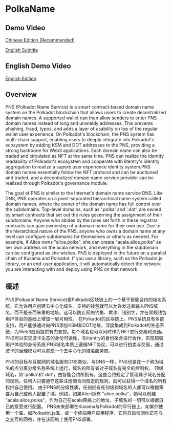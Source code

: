 # PolkaName

## Demo Video

[Chinese Edition (Recommended)](https://dominic.pek3b.qingstor.com/07-PolkaName-demo-cn.mp4)

[English Subtitle](https://dominic.pek3b.qingstor.com/EN_PolkaName.srt)


## English Demo Video

[English Edition](https://dominic.pek3b.qingstor.com/07-PolkaName-demo-en.mp4)


## Overview 

PNS (Polkadot Name Service) is a smart contract-based domain name system on the Polkadot blockchain that allows users to create decentralized domain names. A supported wallet can then allow senders to enter PNS domain names instead of long and unwieldy addresses. This prevents phishing, fraud, typos, and adds a layer of usability on top of the regular wallet user experience. On Polkadot's blockchain, the PNS system has multi-chain support, enabling users to deeply integrate into Polkadot's ecosystem by adding KSM and DOT addresses to the PNS, providing a strong backbone for Web3 applications. Each domain name can also be traded and circulated as NFT at the same time. PNS can realize the identity readability of Polkadot's ecosystem and cooperate with litentry's identity aggregation to realize a superb user experience identity system.PNS domain names essentially follow the NFT protocol and can be auctioned and traded, and a decentralized domain name service provider can be realized through Polkadot's governance module. 

The goal of PNS is similar to the Internet's domain name service DNS. Like DNS, PNS operates on a point-separated hierarchical name system called domain names, where the owner of the domain name has full control over the subdomains. Top-level domains, such as '.polka' and '.dot', are owned by smart contracts that set out the rules governing the assignment of their subdomains. Anyone who abides by the rules set forth in these registrar contracts can gain ownership of a domain name for their own use. Due to the hierarchical nature of the PNS, anyone who owns a domain name at any level can configure subdomains for themselves or others as needed. For example, if Alice owns "alice.polka", she can create "acala.alice.polka" as her own address on the acala network, and everything in the subdomain can be configured as she wishes. PNS is deployed in the future on a parallel chain of Kusama and Polkadot. If you use a library, such as the Polkadot.js library, or an end-user application, it will automatically detect the network you are interacting with and deploy using PNS on that network. 

## 概述 

PNS(Polkadot Name Service)是Polkadot区块链上的一个基于智能合约的域名系统，它允许用户创建去中心化域名。支持的钱包就可以允许发送者输入PNS域名，而不是长而笨重的地址。这可以防止网络钓鱼、欺诈、错别字，并在常规钱包用户体验的基础上增加一层可用性。 在Polkadot的区块链上，PNS系统具有多链支持，用户能够通过向PNS添加KSM和DOT地址，深度集成到Polkadot的生态系统，为Web3应用提供有力支撑。每个域名也可以同时作为NFT进行交易和流通。 PNS可以实现波卡生态的身份可读性，与litentry的身份聚合进行合作，实现超强用户体验的身份系统.PNS域名本质上遵循NFT协议，可以进行拍卖与交易，通过波卡的治理模块可以实现一个去中心化的域名服务商。 

PNS的目标与互联网的域名服务DNS类似，与DNS一样，PNS也是在一个称为域名的点分离分级名称系统上运行，域名的所有者对子域名有完全的控制权。 顶级域名，如'.polka'和'.dot'，由智能合约所拥有，这些合约规定了管理其子域名分配的规则。任何人只要遵守这些注册商合同规定的规则，就可以获得一个域名的所有权供自己使用。 由于PNS的分级性质，任何拥有任何级别域名的人都可以根据需要为自己或他人配置子域。例如，如果Alice拥有 "alice.polka"，她可以创建 "acala.alice.polka"，作为自己在acala网络上的地址，子域名的一切可以根据自己的意愿进行配置。 PNS未来部署在Kusama与Polkadot的平行链上。如果你使用一个库，如Polkadot.js库，或一个终端用户应用程序，它将自动检测你正在与之交互的网络，并在该网络上使用PNS部署。
